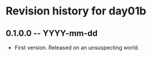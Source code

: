# Revision history for day01b

## 0.1.0.0 -- YYYY-mm-dd

* First version. Released on an unsuspecting world.
